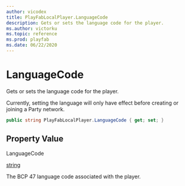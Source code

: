 ```yaml
---
author: vicodex
title: PlayFabLocalPlayer.LanguageCode
description: Gets or sets the language code for the player.
ms.author: victorku
ms.topic: reference
ms.prod: playfab
ms.date: 06/22/2020
---
```


# LanguageCode

Gets or sets the language code for the player.

Currently, setting the language will only have effect before creating or joining a Party network.

```csharp
public string PlayFabLocalPlayer.LanguageCode { get; set; }
```

## Property Value

LanguageCode

[string](/dotnet/api/system.string?view=netcore-3.1&preserve-view=true)

The BCP 47 language code associated with the player.

